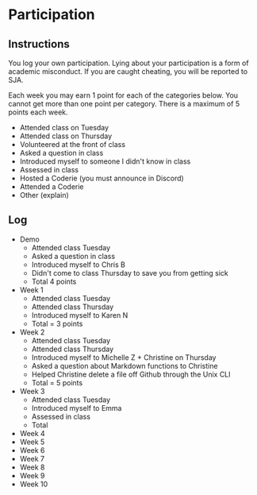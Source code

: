 Participation
=============

## Instructions ##

You log your own participation. Lying about your participation is a form of
academic misconduct. If you are caught cheating, you will be reported to SJA.

Each week you may earn 1 point for each of the categories below. You cannot get
more than one point per category. There is a maximum of 5 points each week.

+ Attended class on Tuesday
+ Attended class on Thursday
+ Volunteered at the front of class
+ Asked a question in class
+ Introduced myself to someone I didn't know in class
+ Assessed in class
+ Hosted a Coderie (you must announce in Discord)
+ Attended a Coderie
+ Other (explain)

## Log ##

- Demo
	+ Attended class Tuesday
	+ Asked a question in class
	+ Introduced myself to Chris B
	+ Didn't come to class Thursday to save you from getting sick
	+ Total 4 points
- Week 1
	+ Attended class Tuesday
	+ Attended class Thursday 
	+ Introduced myself to Karen N
	+ Total = 3 points
- Week 2
	+ Attended class Tuesday
	+ Attended class Thursday 
	+ Introduced myself to Michelle Z + Christine on Thursday
	+ Asked a question about Markdown functions to Christine
	+ Helped Christine delete a file off Github through the Unix CLI
	+ Total = 5 points
- Week 3
	+ Attended class Tuesday
	+ Introduced myself to Emma
	+ Assessed in class 
	+ Total
- Week 4
- Week 5
- Week 6
- Week 7
- Week 8
- Week 9
- Week 10
